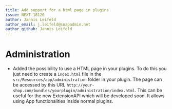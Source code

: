 ```yaml
---
title: Add support for a html page in plugins
issue: NEXT-18120
author: Jannis Leifeld
author_email: j.leifeld@snapadmin.net 
author_github: Jannis Leifeld
---
```

# Administration
* Added the possibility to use a HTML page in your plugins. To do this you just need to create a `index.html` file in the `src/Resources/app/administration` folder in your plugin. The page can be accessed by this URL `http://your-shop.com/bundles/yourplugin/administration/index.html`. This can be useful for the new ExtensionAPI which will be developed soon. It allows using App functionalities inside normal plugins.
